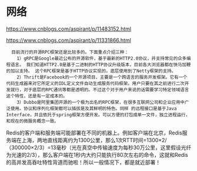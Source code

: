 # 网络
https://www.cnblogs.com/aspirant/p/11483152.html

https://www.cnblogs.com/aspirant/p/11331866.html
```
  目前流行的开源RPC框架还是比较多的。下面重点介绍三种：
    1）gRPC是Google最近公布的开源软件，基于最新的HTTP2.0协议，并支持常见的众多编程语言。 我们知道HTTP2.0是基于二进制的HTTP协议升级版本，目前各大浏览器都在快马加鞭的加以支持。 这个RPC框架是基于HTTP协议实现的，底层使用到了Netty框架的支持。
    2）Thrift是Facebook的一个开源项目，主要是一个跨语言的服务开发框架。它有一个代码生成器来对它所定义的IDL定义文件自动生成服务代码框架。用户只要在其之前进行二次开发就行，对于底层的RPC通讯等都是透明的。不过这个对于用户来说的话需要学习特定领域语言这个特性，还是有一定成本的。
    3）Dubbo是阿里集团开源的一个极为出名的RPC框架，在很多互联网公司和企业应用中广泛使用。协议和序列化框架都可以插拔是及其鲜明的特色。同样 的远程接口是基于Java Interface，并且依托于spring框架方便开发。可以方便的打包成单一文件，独立进程运行，和现在的微服务概念一致。
```
Redis的客户端和服务端可能部署在不同的机器上。例如客户端在北京，Redis服务端在上海，两地直线距离约为1300公里，那么1次RTT时间=1300×2/（300000×2/3）=13毫秒（光在真空中传输速度为每秒30万公里，这里假设光纤为光速的2/3），那么客户端在1秒内大约只能执行80次左右的命令，这就和Redis的高并发高吞吐特性背道而驰啦！所以一般情况下，都是就近部署！
